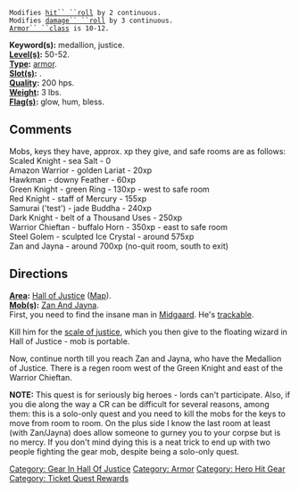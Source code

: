 `Modifies `[`hit`` ``roll`](Hit_Roll.md "wikilink")` by 2 continuous.`  
`Modifies `[`damage`` ``roll`](Damage_Roll.md "wikilink")` by 3 continuous.`  
[`Armor`` ``class`](Armor_Class.md "wikilink")` is 10-12.`

**Keyword(s):** medallion, justice.  
**[Level(s)](Object_Level.md "wikilink"):** 50-52.  
**[Type](:Category:_Object_Types.md "wikilink"):**
[armor](:Category:_Object_Types.md "wikilink").  
**[Slot(s)](Object_Slots.md "wikilink"):** <worn around neck>.  
**[Quality](Object_Quality.md "wikilink"):** 200 hps.  
**[Weight](Object_Weight.md "wikilink"):** 3 lbs.  
**[Flag(s)](:Category:_Object_Flags.md "wikilink"):** glow, hum,
bless.  

## Comments

Mobs, keys they have, approx. xp they give, and safe rooms are as
follows:  
Scaled Knight - sea Salt - 0  
Amazon Warrior - golden Lariat - 20xp  
Hawkman - downy Feather - 60xp  
Green Knight - green Ring - 130xp - west to safe room  
Red Knight - staff of Mercury - 155xp  
Samurai ('test') - jade Buddha - 240xp  
Dark Knight - belt of a Thousand Uses - 250xp  
Warrior Chieftan - buffalo Horn - 350xp - east to safe room  
Steel Golem - sculpted Ice Crystal - around 575xp  
Zan and Jayna - around 700xp (no-quit room, south to exit)

## Directions

**[Area](:Category:_Areas.md "wikilink"):** [Hall of
Justice](:Category:_Hall_Of_Justice.md "wikilink")
([Map](Hall_Of_Justice_Map.md "wikilink")).  
**[Mob(s)](:Category:_Mobs.md "wikilink"):** [Zan And
Jayna](Zan_And_Jayna "wikilink").  
First, you need to find the insane man in
[Midgaard](:Category:_Midgaard.md "wikilink"). He's
[trackable](Track.md "wikilink").

Kill him for the [scale of justice](Scales_Of_Justice.md "wikilink"),
which you then give to the floating wizard in Hall of Justice - mob is
portable.

Now, continue north till you reach Zan and Jayna, who have the Medallion
of Justice. There is a regen room west of the Green Knight and east of
the Warrior Chieftan.

**NOTE:** This quest is for seriously big heroes - lords can't
participate. Also, if you die along the way a CR can be difficult for
several reasons, among them: this is a solo-only quest and you need to
kill the mobs for the keys to move from room to room. On the plus side I
know the last room at least (with Zan/Jayna) does allow someone to
gurney you to your corpse but is no mercy. If you don't mind dying this
is a neat trick to end up with two people fighting the gear mob, despite
being a solo-only quest.

[Category: Gear In Hall Of
Justice](Category:_Gear_In_Hall_Of_Justice "wikilink") [Category:
Armor](Category:_Armor "wikilink") [Category: Hero Hit
Gear](Category:_Hero_Hit_Gear "wikilink") [Category: Ticket Quest
Rewards](Category:_Ticket_Quest_Rewards "wikilink")
